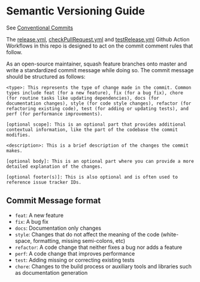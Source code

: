 # Semantic Versioning Guide

See [Conventional Commits](https://www.conventionalcommits.org/)

The [release.yml](.github/workflows/release.yml), [checkPullRequest.yml](.github/workflows/checkPullRequest.yml) and [testRelease.yml](.github/workflows/testRelease.yml) Github Action Workflows in this repo is designed to act on the commit comment rules that follow.

As an open-source maintainer, squash feature branches onto master and write a standardized commit message while doing so. The commit message should be structured as follows:

```code
<type>: This represents the type of change made in the commit. Common types include feat (for a new feature), fix (for a bug fix), chore (for routine tasks like updating dependencies), docs (for documentation changes), style (for code style changes), refactor (for refactoring existing code), test (for adding or updating tests), and perf (for performance improvements).

[optional scope]: This is an optional part that provides additional contextual information, like the part of the codebase the commit modifies.

<description>: This is a brief description of the changes the commit makes.

[optional body]: This is an optional part where you can provide a more detailed explanation of the changes.

[optional footer(s)]: This is also optional and is often used to reference issue tracker IDs.
```

## Commit Message format

- `feat`: A new feature
- `fix`: A bug fix
- `docs`: Documentation only changes
- `style`: Changes that do not affect the meaning of the code (white-space, formatting, missing semi-colons, etc)
- `refactor`: A code change that neither fixes a bug nor adds a feature
- `perf`: A code change that improves performance
- `test`: Adding missing or correcting existing tests
- `chore`: Changes to the build process or auxiliary tools and libraries such as documentation generation
